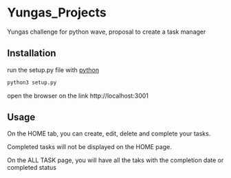 # Yungas_Projects

Yungas challenge for python wave, proposal to create a task manager

## Installation

run the setup.py file with [python](https://www.python.org/)
```bash
python3 setup.py
```
open the browser on the link http://localhost:3001

## Usage

On the HOME tab, you can create, edit, delete and complete your tasks.

Completed tasks will not be displayed on the HOME page.

On the ALL TASK page, you will have all the taks with the completion date or completed status
